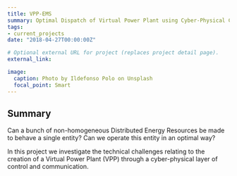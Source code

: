 ```yaml
---
title: VPP-EMS
summary: Optimal Dispatch of Virtual Power Plant using Cyber-Physical Controller for Real-Time EMS
tags:
- current_projects
date: "2018-04-27T00:00:00Z"

# Optional external URL for project (replaces project detail page).
external_link: 

image:
  caption: Photo by Ildefonso Polo on Unsplash
  focal_point: Smart
---
```


## Summary

Can a bunch of non-homogeneous Distributed Energy Resources be made to behave a single entity? Can we operate this entity in an optimal way?

In this project we investigate the technical challenges relating to the creation of a Virtual Power Plant (VPP) through a cyber-physical layer of control and communication.

